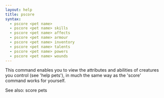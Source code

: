 ```yaml
---
layout: help
title: pscore
syntax:
  - pscore <pet name>
  - pscore <pet name> skills
  - pscore <pet name> affects
  - pscore <pet name> armour
  - pscore <pet name> inventory
  - pscore <pet name> talents
  - pscore <pet name> powers
  - pscore <pet name> wounds
---
```


This command enables you to view the attributes and abilities of creatures 
you control (see 'help pets'), in much the same way as the 'score' command 
works for yourself.

See also: score pets
